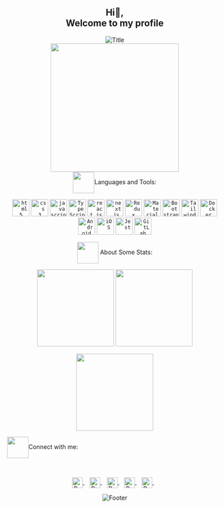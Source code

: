 <h2 align="center">Hi👋,<br>
Welcome to my profile</h2>

<div align="center">
  <img src="https://readme-typing-svg.herokuapp.com?font=Dancing+Script&size=60&color=f74086&center=true&vCenter=true&width=700&height=70&lines=Heyyy!+I'm+Reza+Behzadi;Computer+Engineer;Front-End+Developer;Always+learning+new+things;" alt="Title"></img>
</div>

<div align="center">
  <img src='https://i.pinimg.com/originals/de/7e/63/de7e63d9ebdbe909a53e4c9facfa4ce6.gif' width="300">
  <br />
  <img align="center" src="https://media2.giphy.com/media/QssGEmpkyEOhBCb7e1/giphy.gif?cid=ecf05e47a0n3gi1bfqntqmob8g9aid1oyj2wr3ds3mg700bl&rid=giphy.gif" height="50px">Languages and Tools:

  <code><img title="HTML 5" alt="html5" width="40px" src="https://cdn.jsdelivr.net/gh/devicons/devicon/icons/html5/html5-original.svg" /></code>
  <code><img title="CSS 3" alt="css 3" width="40px" src="https://cdn.jsdelivr.net/gh/devicons/devicon/icons/css3/css3-original.svg" /></code>
  <code><img title="JavaScript" alt="javascript" width="40px" src="https://cdn.jsdelivr.net/gh/devicons/devicon/icons/javascript/javascript-original.svg" /></code>
  <code><img title="TypeScript" alt="TypeScript" width="40px" src="https://cdn.jsdelivr.net/gh/devicons/devicon/icons/typescript/typescript-original.svg" /></code>
  <code><img title="ReactJS" alt="react js" width="40px" src="https://cdn.jsdelivr.net/gh/devicons/devicon/icons/react/react-original.svg" /></code>
  <code><img title="Next.js" alt="next.js" width="40px" src="https://cdn.jsdelivr.net/gh/devicons/devicon/icons/nextjs/nextjs-original.svg" /></code>
  <code><img title="Redux" alt="Redux" width="40px" src="https://cdn.jsdelivr.net/gh/devicons/devicon/icons/redux/redux-original.svg" /></code>
  <code><img title="Material UI" alt="Material UI" width="40px" src="https://cdn.jsdelivr.net/gh/devicons/devicon/icons/materialui/materialui-original.svg" /></code>
  <code><img title="Bootstrap" alt="Bootstrap" width="40px" src="https://cdn.jsdelivr.net/gh/devicons/devicon/icons/bootstrap/bootstrap-original.svg" /></code>
  <code><img title="Tailwind CSS" alt="Tailwind CSS" width="40px" src="https://simpleicons.org/icons/tailwindcss.svg" /></code>
  <code><img title="Docker" alt="Docker" width="40px" src="https://cdn.jsdelivr.net/gh/devicons/devicon/icons/docker/docker-original.svg" /></code>
  <code><img title="Android" alt="Android" width="40px" src="https://cdn.jsdelivr.net/gh/devicons/devicon/icons/android/android-original.svg" /></code>
  <code><img title="iOS" alt="iOS" width="40px" src="https://cdn.jsdelivr.net/gh/devicons/devicon/icons/apple/apple-original.svg" /></code>
  <code><img title="Jest" alt="Jest" width="40px" src="https://cdn.jsdelivr.net/gh/devicons/devicon/icons/jest/jest-plain.svg" /></code>
  <code><img title="GitLab CI/CD" alt="GitLab CI/CD" width="40px" src="https://cdn.jsdelivr.net/gh/devicons/devicon/icons/gitlab/gitlab-original.svg" /></code>

  <img align="center" src="https://media0.giphy.com/media/cNZqrH5IzOG0xrlWks/giphy.gif?cid=ecf05e47map255q427en9uprqc1sb0unjq5k4fnqg5pmhhs4&rid=giphy.gif&ct=s" height="50px"> About Some Stats:

  <img height="180em" src="https://github-readme-stats-eight-theta.vercel.app/api/top-langs/?username=reza-behzadi&layout=compact&langs_count=8&theme=algolia"/>
  <img height="180em" src="https://github-readme-stats-eight-theta.vercel.app/api?username=reza-behzadi&show_icons=true&theme=algolia&include_all_commits=true&count_private=true"/>
</div>

<p align="center"> 
  <img height="180em" src="https://github-readme-streak-stats.herokuapp.com?user=reza-behzadi&theme=algolia&hide_border=true&date_format=M%20j%5B%2C%20Y%5D&border=0D1117" />
  
  <img align="center" src='https://raw.githubusercontent.com/ShahriarShafin/ShahriarShafin/main/Assets/handshake.gif' height="50px">Connect with me:
  
  <br />
  <p align="center">
    <a href="mailto:rezabehzadi457@gmail.com">
      <img align="center" alt="Reza Behzadi | Gmail" width="25px" src="https://edent.github.io/SuperTinyIcons/images/svg/gmail.svg" />
    </a> &nbsp;&nbsp;
    <a href="https://www.linkedin.com/in/reza-behzadi" target="_blank">
      <img align="center" alt="Reza Behzadi | Linkedin" width="25px" src="https://edent.github.io/SuperTinyIcons/images/svg/linkedin.svg" />
    </a> &nbsp;&nbsp;
    <a href="https://t.me/rza_behzadi" target="_blank">
      <img align="center" alt="Reza Behzadi | Telegram" width="25px" src="https://edent.github.io/SuperTinyIcons/images/svg/telegram.svg" />
    </a> &nbsp;&nbsp;
    <a href="https://gitlab.com/rza.behzadi" target="_blank">
      <img align="center" alt="Reza Behzadi | GitLab" width="25px" src="https://edent.github.io/SuperTinyIcons/images/svg/gitlab.svg" />
    </a> &nbsp;&nbsp;
    <a href="https://wa.me/989165612186" target="_blank">
      <img align="center" alt="Reza Behzadi | WhatsApp" width="25px" src="https://edent.github.io/SuperTinyIcons/images/svg/whatsapp.svg" />
    </a> &nbsp;&nbsp;
  </p>
</p>

<div align="center">
  <img src="https://readme-typing-svg.herokuapp.com?font=Dancing+Script&size=30&color=F38F02&center=true&vCenter=true&width=300&height=50&lines=Thanks+for+your+visit!;Have+a+nice+day!;" alt="Footer"></img>
</div>
